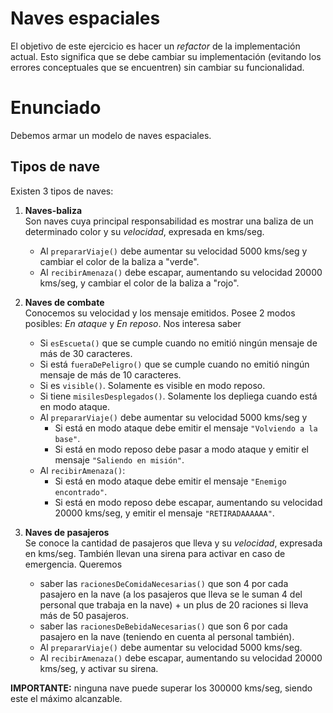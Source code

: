 # Naves espaciales

El objetivo de este ejercicio es hacer un _refactor_ de la implementación actual. Esto significa que se debe cambiar su implementación (evitando los errores conceptuales que se encuentren) sin cambiar su funcionalidad.

# Enunciado

Debemos armar un modelo de naves espaciales.
 
## Tipos de nave
Existen 3 tipos de naves:
1. **Naves-baliza**  
Son naves cuya principal responsabilidad es mostrar una baliza de un determinado color y su _velocidad_, expresada en kms/seg.
    - Al `prepararViaje()` debe aumentar su velocidad 5000 kms/seg y cambiar el color de la baliza a "verde".
    - Al `recibirAmenaza()` debe escapar, aumentando su velocidad 20000 kms/seg, y cambiar el color de la baliza a "rojo".
    

1. **Naves de combate**  
Conocemos su velocidad y los mensaje emitidos. Posee 2 modos posibles: _En ataque_ y _En reposo_. Nos interesa saber
    - Si `esEscueta()` que se cumple cuando no emitió ningún mensaje de más de 30 caracteres.
    - Si está `fueraDePeligro()` que se cumple cuando no emitió ningún mensaje de más de 10 caracteres.
    - Si es `visible()`. Solamente es visible en modo reposo.
    - Si tiene `misilesDesplegados()`. Solamente los depliega cuando está en modo ataque.
    - Al `prepararViaje()` debe aumentar su velocidad 5000 kms/seg y 
        - Si está en modo ataque debe emitir el mensaje `"Volviendo a la base"`.
        - Si está en modo reposo debe pasar a modo ataque y emitir el mensaje `"Saliendo en misión"`.
    - Al `recibirAmenaza()`:
        - Si está en modo ataque debe emitir el mensaje `"Enemigo encontrado"`.
        - Si está en modo reposo debe escapar, aumentando su velocidad 20000 kms/seg, y emitir el mensaje `"RETIRADAAAAAA"`.
    

1. **Naves de pasajeros**  
Se conoce la cantidad de pasajeros que lleva y su _velocidad_, expresada en kms/seg. También llevan una sirena para activar en caso de emergencia. Queremos
    - saber las `racionesDeComidaNecesarias()` que son 4 por cada pasajero en la nave (a los pasajeros que lleva se le suman 4 del personal que trabaja en la nave) + un plus de 20 raciones si lleva más de 50 pasajeros.
    - saber las `racionesDeBebidaNecesarias()` que son 6 por cada pasajero en la nave (teniendo en cuenta al personal también).
    - Al `prepararViaje()` debe aumentar su velocidad 5000 kms/seg.
    - Al `recibirAmenaza()` debe escapar, aumentando su velocidad 20000 kms/seg, y activar su sirena.
    
    
**IMPORTANTE:** ninguna nave puede superar los 300000 kms/seg, siendo este el máximo alcanzable. 
